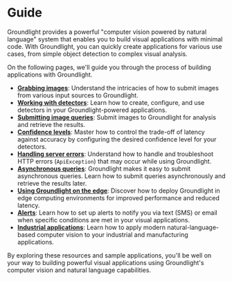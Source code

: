 # Guide

Groundlight provides a powerful "computer vision powered by natural language" system that enables you to build visual applications with minimal code. With Groundlight, you can quickly create applications for various use cases, from simple object detection to complex visual analysis.

On the following pages, we'll guide you through the process of building applications with Groundlight.
- **[Grabbing images](2-grabbing-images.md)**: Understand the intricacies of how to submit images from various input sources to Groundlight.
- **[Working with detectors](3-working-with-detectors.md)**: Learn how to create, configure, and use detectors in your Groundlight-powered applications.
- **[Submitting image queries](4-submitting-image-queries.md)**: Submit images to Groundlight for analysis and retrieve the results.
- **[Confidence levels](5-managing-confidence.md)**: Master how to control the trade-off of latency against accuracy by configuring the desired confidence level for your detectors.
- **[Handling server errors](6-handling-errors.md)**: Understand how to handle and troubleshoot HTTP errors (`ApiException`) that may occur while using Groundlight.
- **[Asynchronous queries](7-async-queries.md)**: Groundlight makes it easy to submit asynchronous queries. Learn how to submit queries asynchronously and retrieve the results later.
- **[Using Groundlight on the edge](8-edge.md)**: Discover how to deploy Groundlight in edge computing environments for improved performance and reduced latency.
- **[Alerts](9-alerts.md)**: Learn how to set up alerts to notify you via text (SMS) or email when specific conditions are met in your visual applications.
- **[Industrial applications](../sample-applications/4-industrial.md)**: Learn how to apply modern natural-language-based computer vision to your industrial and manufacturing applications.

By exploring these resources and sample applications, you'll be well on your way to building powerful visual applications using Groundlight's computer vision and natural language capabilities.
